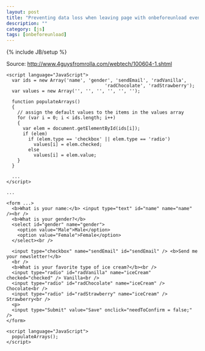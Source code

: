 ```yaml
---
layout: post
title: "Preventing data loss when leaving page with onbeforeunload event"
description: ""
category: [js]
tags: [onbeforeunload]
---
```

{% include JB/setup %}

Source: <http://www.4guysfromrolla.com/webtech/100604-1.shtml>

    <script language="JavaScript">
      var ids = new Array('name', 'gender', 'sendEmail', 'radVanilla', 
                                        'radChocolate', 'radStrawberry');
      var values = new Array('', '', '', '', '', '');
      
      function populateArrays()
      {
        // assign the default values to the items in the values array
        for (var i = 0; i < ids.length; i++)
        {
          var elem = document.getElementById(ids[i]);
          if (elem)
            if (elem.type == 'checkbox' || elem.type == 'radio')
              values[i] = elem.checked;
            else
              values[i] = elem.value;
        }      
      }

      ...
    </script>

    ...

    <form ...>
      <b>What is your name:</b> <input type="text" id="name" name="name" /><br />
      <b>What is your gender?</b>
      <select id="gender" name="gender">
        <option value="Male">Male</option>
        <option value="Female">Female</option>
      </select><br />
      
      <input type="checkbox" name="sendEmail" id="sendEmail" /> <b>Send me your newsletter!</b>
      <br />
      <b>What is your favorite type of ice cream?</b><br />
      <input type="radio" id="radVanilla" name="iceCream" checked="checked" /> Vanilla<br />
      <input type="radio" id="radChocolate" name="iceCream" /> Chocolate<br />
      <input type="radio" id="radStrawberry" name="iceCream" /> Strawberry<br />
      <p>
      <input type="Submit" value="Save" onclick="needToConfirm = false;" />
    </form>

    <script language="JavaScript">
      populateArrays();
    </script>



